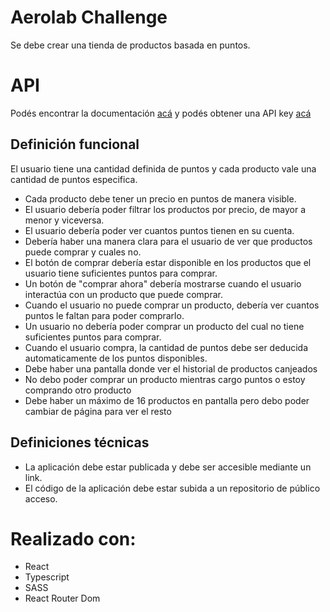 # Aerolab Challenge

Se debe crear una tienda de productos basada en puntos.

# API
Podés encontrar la documentación [acá](https://aerolabchallenge.docs.apiary.io/) y podés obtener una API key [acá](https://aerolab.co/coding-challenge)

## Definición funcional
El usuario tiene una cantidad definida de puntos y cada producto vale una cantidad de puntos especifica.

* Cada producto debe tener un precio en puntos de manera visible.
* El usuario debería poder filtrar los productos por precio, de mayor a menor y viceversa.
* El usuario debería poder ver cuantos puntos tienen en su cuenta.
* Debería haber una manera clara para el usuario de ver que productos puede comprar y cuales no.
* El botón de comprar debería estar disponible en los productos que el usuario tiene suficientes puntos para comprar.
* Un botón de "comprar ahora" debería mostrarse cuando el usuario interactúa con un producto que puede comprar.
* Cuando el usuario no puede comprar un producto, debería ver cuantos puntos le faltan para poder comprarlo.
* Un usuario no debería poder comprar un producto del cual no tiene suficientes puntos para comprar.
* Cuando el usuario compra, la cantidad de puntos debe ser deducida automaticamente de los puntos disponibles.
* Debe haber una pantalla donde ver el historial de productos canjeados
* No debo poder comprar un producto mientras cargo puntos o estoy comprando otro producto
* Debe haber un máximo de 16 productos en pantalla pero debo poder cambiar de página para ver el resto

## Definiciones técnicas
* La aplicación debe estar publicada y debe ser accesible mediante un link.
* El código de la aplicación debe estar subida a un repositorio de público acceso.

# Realizado con:
<ul>
  <li>React</li>
  <li>Typescript</li>
  <li>SASS</li>
  <li>React Router Dom</li>
</ul>
